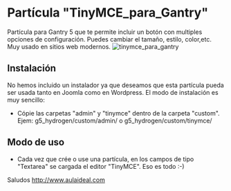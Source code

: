 # Partícula "TinyMCE_para_Gantry"
Partícula para Gantry 5 que te permite incluir un botón con multiples opciones de configuración. Puedes cambiar el tamaño, estilo, color,etc. Muy usado en sitios web modernos. 
![tinymce_para_gantry](https://user-images.githubusercontent.com/9434043/26897497-5a90ed00-4b8e-11e7-82a4-f06a357790af.png)

Instalación
-----------
No hemos incluido un instalador ya que deseamos que esta partícula pueda ser usada tanto en Joomla como en Wordpress. 
El modo de instalación es muy sencillo:

+ Cópie las carpetas "admin" y "tinymce" dentro de la carpeta "custom". Ejem: g5_hydrogen/custom/admin/ o g5_hydrogen/custom/tinymce/

Modo de uso
-----------
+ Cada vez que crée o use  una partícula, en los campos de tipo "Textarea" se cargada el editor "TinyMCE". Eso es todo :-)

Saludos
http://www.aulaideal.com
